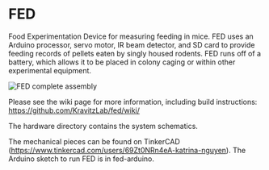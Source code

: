# FED
Food Experimentation Device for measuring feeding in mice. FED uses an Arduino processor, 
servo motor, IR beam detector, and SD card to provide feeding records of pellets eaten by singly housed rodents. FED runs off of a battery, which allows it to be placed in colony caging or within other experimental equipment. 

![FED complete assembly](https://github.com/KravitzLab/FED/blob/master/doc/photos/FED%20front3.jpg)

Please see the wiki page for more information, including build instructions: https://github.com/KravitzLab/fed/wiki/

The hardware directory contains the system schematics. 

The mechanical pieces can be found on TinkerCAD (https://www.tinkercad.com/users/69Zt0NRn4eA-katrina-nguyen).
The Arduino sketch to run FED is in fed-arduino.

